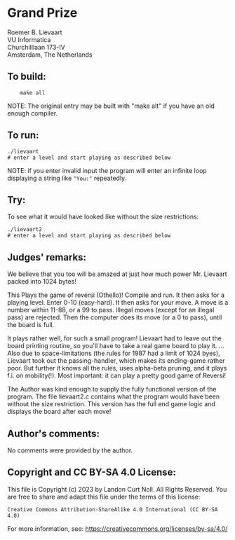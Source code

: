 # Grand Prize

Roemer B. Lievaart  
VU Informatica  
Churchilllaan 173-IV  
Amsterdam, The Netherlands  

## To build:

        make all

NOTE: The original entry may be built with "make alt" if you have an old enough
compiler.

## To run:

	./lievaart
	# enter a level and start playing as described below


NOTE: if you enter invalid input the program will enter an infinite loop
displaying a string like `"You:"` repeatedly.

## Try:

To see what it would have looked like without the size restrictions:

	./lievaart2
	# enter a level and start playing as described below


## Judges' remarks:

We believe that you too will be amazed at just how much power Mr. Lievaart
packed into 1024 bytes!

This Plays the game of reversi (Othello)!  Compile and run.  It then
asks for a playing level. Enter 0-10 (easy-hard).  It then asks for
your move. A move is a number within 11-88, or a 99 to pass.  Illegal
moves (except for an illegal pass) are rejected.  Then the computer
does its move (or a 0 to pass), until the board is full.

It plays rather well, for such a small program!  Lievaart had to leave out the
board printing routine, so you'll have to take a real game board to
play it. ...  Also due to space-limitations (the rules for 1987 had a
limit of 1024 byes), Lievaart took out the passing-handler, which
makes its ending-game rather poor.  But further it knows all the
rules, uses alpha-beta pruning, and it plays f.i. on mobility(!).
Most important: it can play a pretty good game of Reversi!

The Author was kind enough to supply the fully functional version of the
program.  The file lievaart2.c contains what the program would have
been without the size restriction.  This version has the full end game 
logic and displays the board after each move!


## Author's comments:

No comments were provided by the author.

## Copyright and CC BY-SA 4.0 License:

This file is Copyright (c) 2023 by Landon Curt Noll.  All Rights Reserved.
You are free to share and adapt this file under the terms of this license:

    Creative Commons Attribution-ShareAlike 4.0 International (CC BY-SA 4.0)

For more information, see: https://creativecommons.org/licenses/by-sa/4.0/
